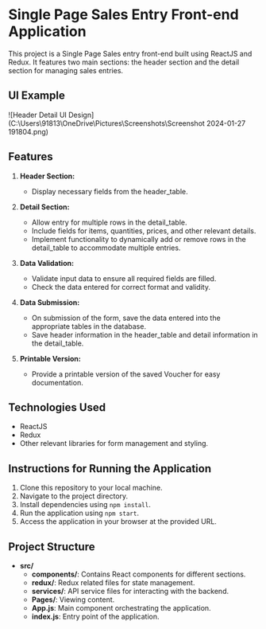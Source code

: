 # Single Page Sales Entry Front-end Application

This project is a Single Page Sales entry front-end built using ReactJS and Redux. It features two main sections: the header section and the detail section for managing sales entries.

## UI Example

![Header Detail UI Design](C:\Users\91813\OneDrive\Pictures\Screenshots\Screenshot 2024-01-27 191804.png)

## Features

1. **Header Section:**
   - Display necessary fields from the header_table.

2. **Detail Section:**
   - Allow entry for multiple rows in the detail_table.
   - Include fields for items, quantities, prices, and other relevant details.
   - Implement functionality to dynamically add or remove rows in the detail_table to accommodate multiple entries.

3. **Data Validation:**
   - Validate input data to ensure all required fields are filled.
   - Check the data entered for correct format and validity.

4. **Data Submission:**
   - On submission of the form, save the data entered into the appropriate tables in the database.
   - Save header information in the header_table and detail information in the detail_table.

5. **Printable Version:**
   - Provide a printable version of the saved Voucher for easy documentation.

## Technologies Used

- ReactJS
- Redux
- Other relevant libraries for form management and styling.

## Instructions for Running the Application

1. Clone this repository to your local machine.
2. Navigate to the project directory.
3. Install dependencies using `npm install`.
4. Run the application using `npm start`.
5. Access the application in your browser at the provided URL.

## Project Structure

- **src/**
  - **components/**: Contains React components for different sections.
  - **redux/**: Redux related files for state management.
  - **services/**: API service files for interacting with the backend.
  - **Pages/**: Viewing content.
  - **App.js**: Main component orchestrating the application.
  - **index.js**: Entry point of the application.


